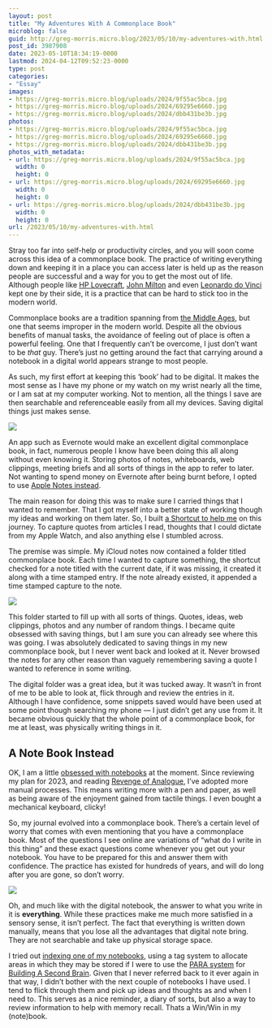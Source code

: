 ```yaml
---
layout: post
title: "My Adventures With A Commonplace Book"
microblog: false
guid: http://greg-morris.micro.blog/2023/05/10/my-adventures-with.html
post_id: 3987908
date: 2023-05-10T18:34:19-0000
lastmod: 2024-04-12T09:52:23-0000
type: post
categories:
- "Essay"
images:
- https://greg-morris.micro.blog/uploads/2024/9f55ac5bca.jpg
- https://greg-morris.micro.blog/uploads/2024/69295e6660.jpg
- https://greg-morris.micro.blog/uploads/2024/dbb431be3b.jpg
photos:
- https://greg-morris.micro.blog/uploads/2024/9f55ac5bca.jpg
- https://greg-morris.micro.blog/uploads/2024/69295e6660.jpg
- https://greg-morris.micro.blog/uploads/2024/dbb431be3b.jpg
photos_with_metadata:
- url: https://greg-morris.micro.blog/uploads/2024/9f55ac5bca.jpg
  width: 0
  height: 0
- url: https://greg-morris.micro.blog/uploads/2024/69295e6660.jpg
  width: 0
  height: 0
- url: https://greg-morris.micro.blog/uploads/2024/dbb431be3b.jpg
  width: 0
  height: 0
url: /2023/05/10/my-adventures-with.html
---
```

Stray too far into self-help or productivity circles, and you will soon come across this idea of a commonplace book. The practice of writing everything down and keeping it in a place you can access later is held up as the reason people are successful and a way for you to get the most out of life. Although people like [HP Lovecraft](https://www.wired.com/2011/07/h-p-lovecrafts-commonplace-book/), [John Milton](https://www.bl.uk/collection-items/john-miltons-commonplace-book) and even [Leonardo do Vinci](https://myowncommonplacebook.wordpress.com/tag/leonardo-da-vinci/) kept one by their side, it is a practice that can be hard to stick too in the modern world.

Commonplace books are a tradition spanning from [the Middle Ages](https://notebookofghosts.com/2018/02/25/a-brief-guide-to-keeping-a-commonplace-book/?utm_source=pocket_mylist), but one that seems improper in the modern world. Despite all the obvious benefits of manual tasks, the avoidance of feeling out of place is often a powerful feeling. One that I frequently can’t be overcome, I just don’t want to be *that* guy. There’s just no getting around the fact that carrying around a notebook in a digital world appears strange to most people. 

As such, my first effort at keeping this ‘book’ had to be digital. It makes the most sense as I have my phone or my watch on my wrist nearly all the time, or I am sat at my computer working. Not to mention, all the things I save are then searchable and referenceable easily from all my devices. Saving digital things just makes sense.

![](https://greg-morris.micro.blog/uploads/2024/9f55ac5bca.jpg)

An app such as Evernote would make an excellent digital commonplace book, in fact, numerous people I know have been doing this all along without even knowing it. Storing photos of notes, whiteboards, web clippings, meeting briefs and all sorts of things in the app to refer to later. Not wanting to spend money on Evernote after being burnt before, I opted to use [Apple Notes instead](/2022/08/04/my-system-notes.html).

The main reason for doing this was to make sure I carried things that I wanted to remember. That I got myself into a better state of working though my ideas and working on them later. So, I built [a Shortcut to help me](https://www.icloud.com/shortcuts/ed9071a3301944e4b7c368f93cf831db) on this journey. To capture quotes from articles I read, thoughts that I could dictate from my Apple Watch, and also anything else I stumbled across.

The premise was simple. My iCloud notes now contained a folder titled commonplace book. Each time I wanted to capture something, the shortcut checked for a note titled with the current date, if it was missing, it created it along with a time stamped entry. If the note already existed, it appended a time stamped capture to the note.

![](https://greg-morris.micro.blog/uploads/2024/69295e6660.jpg)

This folder started to fill up with all sorts of things. Quotes, ideas, web clippings, photos and any number of random things. I became quite obsessed with saving things, but I am sure you can already see where this was going. I was absolutely dedicated to saving things in my new commonplace book, but I never went back and looked at it. Never browsed the notes for any other reason than vaguely remembering saving a quote I wanted to reference in some writing.

The digital folder was a great idea, but it was tucked away. It wasn’t in front of me to be able to look at, flick through and review the entries in it. Although I have confidence, some snippets saved would have been used at some point though searching my phone — I just didn’t get any use from it. It became obvious quickly that the whole point of a commonplace book, for me at least, was physically writing things in it.

## A Note Book Instead
OK, I am a little [obsessed with notebooks](/2023/02/12/a-new-notebook.html) at the moment. Since reviewing my plan for 2023, and reading [Revenge of Analogue](/2023/01/13/finished-reading-the.html), I’ve adopted more manual processes. This means writing more with a pen and paper, as well as being aware of the enjoyment gained from tactile things. I even bought a mechanical keyboard, clicky!

So, my journal evolved into a commonplace book. There’s a certain level of worry that comes with even mentioning that you have a commonplace book. Most of the questions I see online are variations of “what do I write in this thing” and these exact questions come whenever you get out your notebook. You have to be prepared for this and answer them with confidence. The practice has existed for hundreds of years, and will do long after you are gone, so don’t worry.

![](https://greg-morris.micro.blog/uploads/2024/dbb431be3b.jpg)

Oh, and much like with the digital notebook, the answer to what you write in it is **everything**. While these practices make me much more satisfied in a sensory sense, it isn’t perfect. The fact that everything is written down manually, means that you lose all the advantages that digital note bring. They are not searchable and take up physical storage space.

I tried out [indexing one of my notebooks](/2023/03/17/indexing-a-used.html), using a tag system to allocate areas in which they may be stored if I were to use the [PARA system](https://fortelabs.com/blog/12-steps-to-build-a-second-brain/) for [Building A Second Brain](/2023/04/06/finished-reading-building.html). Given that I never referred back to it ever again in that way, I didn’t bother with the next couple of notebooks I have used. I tend to flick through them and pick up ideas and thoughts as and when I need to. This serves as a nice reminder, a diary of sorts, but also a way to review information to help with memory recall. Thats a Win/Win in my (note)book.
